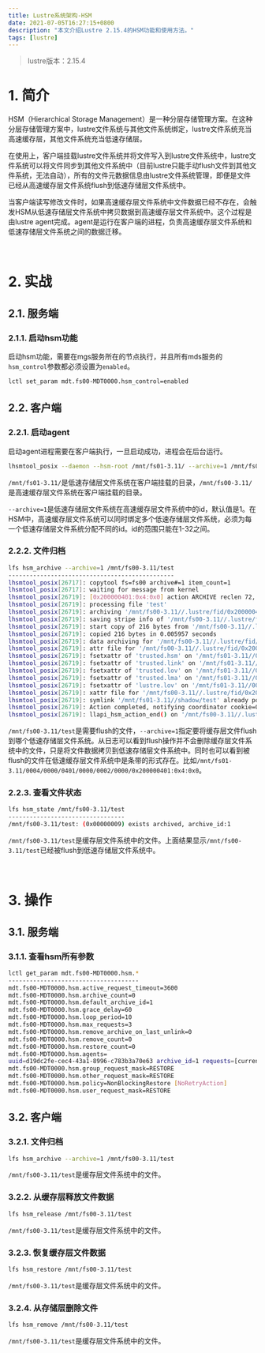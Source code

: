 ```yaml
---
title: Lustre系统架构-HSM
date: 2021-07-05T16:27:15+0800
description: "本文介绍Lustre 2.15.4的HSM功能和使用方法。"
tags: [lustre]
---
```


> lustre版本：2.15.4

# 1. 简介
HSM（Hierarchical Storage Management）是一种分层存储管理方案。在这种分层存储管理方案中，lustre文件系统与其他文件系统绑定，lustre文件系统充当高速缓存层，其他文件系统充当低速存储层。

在使用上，客户端挂载lustre文件系统并将文件写入到lustre文件系统中，lustre文件系统可以将文件同步到其他文件系统中（目前lustre只能手动flush文件到其他文件系统，无法自动），所有的文件元数据信息由lustre文件系统管理，即便是文件已经从高速缓存层文件系统flush到低速存储层文件系统中。

当客户端读写修改文件时，如果高速缓存层文件系统中文件数据已经不存在，会触发HSM从低速存储层文件系统中拷贝数据到高速缓存层文件系统中。这个过程是由lustre agent完成。agent是运行在客户端的进程，负责高速缓存层文件系统和低速存储层文件系统之间的数据迁移。

&nbsp;
&nbsp;
# 2. 实战
## 2.1. 服务端
### 2.1.1. 启动hsm功能
启动hsm功能，需要在mgs服务所在的节点执行，并且所有mds服务的`hsm_control`参数都必须设置为`enabled`。
```bash
lctl set_param mdt.fs00-MDT0000.hsm_control=enabled
```

## 2.2. 客户端
### 2.2.1. 启动agent
启动agent进程需要在客户端执行，一旦启动成功，进程会在后台运行。
```bash
lhsmtool_posix --daemon --hsm-root /mnt/fs01-3.11/ --archive=1 /mnt/fs00-3.11/
```
`/mnt/fs01-3.11/`是低速存储层文件系统在客户端挂载的目录，`/mnt/fs00-3.11/`是高速缓存层文件系统在客户端挂载的目录。

`--archive=1`是低速存储层文件系统在高速缓存层文件系统中的id，默认值是1。在HSM中，高速缓存层文件系统可以同时绑定多个低速存储层文件系统，必须为每一个低速存储层文件系统分配不同的id。id的范围只能在1-32之间。

### 2.2.2. 文件归档
```bash
lfs hsm_archive --archive=1 /mnt/fs00-3.11/test
-----------------------------------------------
lhsmtool_posix[26717]: copytool fs=fs00 archive#=1 item_count=1
lhsmtool_posix[26717]: waiting for message from kernel
lhsmtool_posix[26719]: [0x200000401:0x4:0x0] action ARCHIVE reclen 72, cookie=0x659d1265
lhsmtool_posix[26719]: processing file 'test'
lhsmtool_posix[26719]: archiving '/mnt/fs00-3.11//.lustre/fid/0x200000401:0x4:0x0' to '/mnt/fs01-3.11//0004/0000/0401/0000/0002/0000/0x200000401:0x4:0x0_tmp'
lhsmtool_posix[26719]: saving stripe info of '/mnt/fs00-3.11//.lustre/fid/0x200000401:0x4:0x0' in /mnt/fs01-3.11//0004/0000/0401/0000/0002/0000/0x200000401:0x4:0x0_tmp.lov
lhsmtool_posix[26719]: start copy of 216 bytes from '/mnt/fs00-3.11//.lustre/fid/0x200000401:0x4:0x0' to '/mnt/fs01-3.11//0004/0000/0401/0000/0002/0000/0x200000401:0x4:0x0_tmp'
lhsmtool_posix[26719]: copied 216 bytes in 0.005957 seconds
lhsmtool_posix[26719]: data archiving for '/mnt/fs00-3.11//.lustre/fid/0x200000401:0x4:0x0' to '/mnt/fs01-3.11//0004/0000/0401/0000/0002/0000/0x200000401:0x4:0x0_tmp' done
lhsmtool_posix[26719]: attr file for '/mnt/fs00-3.11//.lustre/fid/0x200000401:0x4:0x0' saved to archive '/mnt/fs01-3.11//0004/0000/0401/0000/0002/0000/0x200000401:0x4:0x0_tmp'
lhsmtool_posix[26719]: fsetxattr of 'trusted.hsm' on '/mnt/fs01-3.11//0004/0000/0401/0000/0002/0000/0x200000401:0x4:0x0_tmp' rc=0 (Success)
lhsmtool_posix[26719]: fsetxattr of 'trusted.link' on '/mnt/fs01-3.11//0004/0000/0401/0000/0002/0000/0x200000401:0x4:0x0_tmp' rc=0 (Success)
lhsmtool_posix[26719]: fsetxattr of 'trusted.lov' on '/mnt/fs01-3.11//0004/0000/0401/0000/0002/0000/0x200000401:0x4:0x0_tmp' rc=0 (Success)
lhsmtool_posix[26719]: fsetxattr of 'trusted.lma' on '/mnt/fs01-3.11//0004/0000/0401/0000/0002/0000/0x200000401:0x4:0x0_tmp' rc=0 (Success)
lhsmtool_posix[26719]: fsetxattr of 'lustre.lov' on '/mnt/fs01-3.11//0004/0000/0401/0000/0002/0000/0x200000401:0x4:0x0_tmp' rc=0 (Success)
lhsmtool_posix[26719]: xattr file for '/mnt/fs00-3.11//.lustre/fid/0x200000401:0x4:0x0' saved to archive '/mnt/fs01-3.11//0004/0000/0401/0000/0002/0000/0x200000401:0x4:0x0_tmp'
lhsmtool_posix[26719]: symlink '/mnt/fs01-3.11//shadow/test' already pointing to '../0004/0000/0401/0000/0002/0000/0x200000401:0x4:0x0'
lhsmtool_posix[26719]: Action completed, notifying coordinator cookie=0x659d1265, FID=[0x200000401:0x4:0x0], hp_flags=0 err=0
lhsmtool_posix[26719]: llapi_hsm_action_end() on '/mnt/fs00-3.11//.lustre/fid/0x200000401:0x4:0x0' ok (rc=0)
```
`/mnt/fs00-3.11/test`是需要flush的文件，`--archive=1`指定要将缓存层文件flush到哪个低速存储层文件系统。从日志可以看到flush操作并不会删除缓存层文件系统中的文件，只是将文件数据拷贝到低速存储层文件系统中。同时也可以看到被flush的文件在低速缓存层文件系统中是条带的形式存在。比如`/mnt/fs01-3.11/0004/0000/0401/0000/0002/0000/0x200000401:0x4:0x0`。

### 2.2.3. 查看文件状态
```bash
lfs hsm_state /mnt/fs00-3.11/test
---------------------------------
/mnt/fs00-3.11/test: (0x00000009) exists archived, archive_id:1
```
`/mnt/fs00-3.11/test`是缓存层文件系统中的文件。上面结果显示`/mnt/fs00-3.11/test`已经被flush到低速存储层文件系统中。

&nbsp;
&nbsp;
# 3. 操作
## 3.1. 服务端
### 3.1.1. 查看hsm所有参数
```bash
lctl get_param mdt.fs00-MDT0000.hsm.*
-------------------------------------
mdt.fs00-MDT0000.hsm.active_request_timeout=3600
mdt.fs00-MDT0000.hsm.archive_count=0
mdt.fs00-MDT0000.hsm.default_archive_id=1
mdt.fs00-MDT0000.hsm.grace_delay=60
mdt.fs00-MDT0000.hsm.loop_period=10
mdt.fs00-MDT0000.hsm.max_requests=3
mdt.fs00-MDT0000.hsm.remove_archive_on_last_unlink=0
mdt.fs00-MDT0000.hsm.remove_count=0
mdt.fs00-MDT0000.hsm.restore_count=0
mdt.fs00-MDT0000.hsm.agents=
uuid=d19dc2fe-cec4-43a1-8996-c783b3a70e63 archive_id=1 requests=[current:0 ok:10 errors:0]
mdt.fs00-MDT0000.hsm.group_request_mask=RESTORE
mdt.fs00-MDT0000.hsm.other_request_mask=RESTORE
mdt.fs00-MDT0000.hsm.policy=NonBlockingRestore [NoRetryAction]
mdt.fs00-MDT0000.hsm.user_request_mask=RESTORE
```

## 3.2. 客户端
### 3.2.1. 文件归档
```bash
lfs hsm_archive --archive=1 /mnt/fs00-3.11/test
```
`/mnt/fs00-3.11/test`是缓存层文件系统中的文件。

### 3.2.2. 从缓存层释放文件数据
```bash
lfs hsm_release /mnt/fs00-3.11/test
```
`/mnt/fs00-3.11/test`是缓存层文件系统中的文件。

### 3.2.3. 恢复缓存层文件数据
```bash
lfs hsm_restore /mnt/fs00-3.11/test
```
`/mnt/fs00-3.11/test`是缓存层文件系统中的文件。

### 3.2.4. 从存储层删除文件
```bash
lfs hsm_remove /mnt/fs00-3.11/test
```
`/mnt/fs00-3.11/test`是缓存层文件系统中的文件。